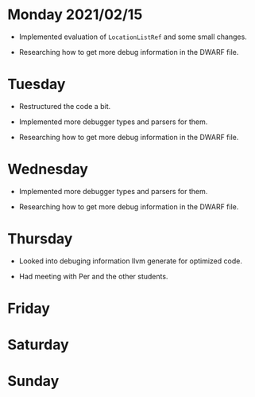 # Monday 2021/02/15
* Implemented evaluation of `LocationListRef` and some small changes.

* Researching how to get more debug information in the DWARF file.


# Tuesday
* Restructured the code a bit.

* Implemented more debugger types and parsers for them.

* Researching how to get more debug information in the DWARF file.


# Wednesday
* Implemented more debugger types and parsers for them.

* Researching how to get more debug information in the DWARF file.


# Thursday
* Looked into debuging information llvm generate for optimized code.

* Had meeting with Per and the other students.


# Friday

# Saturday

# Sunday

